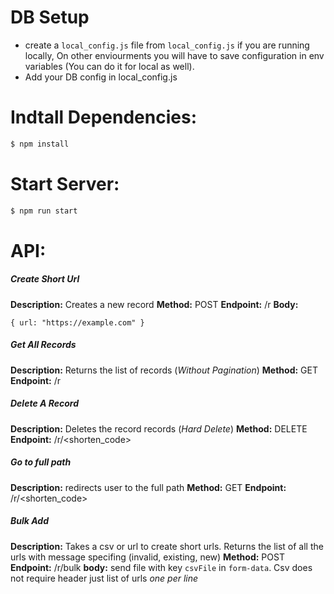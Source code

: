 # DB Setup
- create a `local_config.js` file from `local_config.js` if you are running locally, On other enviourments you will have to save configuration in env variables (You can do it for local as well).
- Add your DB config in local_config.js

# Indtall Dependencies:
```sh
$ npm install
```

# Start Server:
```sh
$ npm run start
```

# API:
##### Create Short Url
**Description:** Creates a new record
**Method:** POST
**Endpoint:** /r
**Body:**
```javascrip
{ url: "https://example.com" }
```
##### Get All Records
**Description:** Returns the list of records (*Without Pagination*)
**Method:** GET
**Endpoint:** /r

##### Delete A Record
**Description:** Deletes the record records (*Hard Delete*)
**Method:** DELETE
**Endpoint:** /r/<shorten_code>

##### Go to full path
**Description:** redirects user to the full path
**Method:** GET
**Endpoint:** /r/<shorten_code>

##### Bulk Add
**Description:** Takes a csv or url to create short urls. Returns the list of all the urls with message specifing (invalid, existing, new)
**Method:** POST
**Endpoint:** /r/bulk
**body:**
send file with key `csvFile` in `form-data`. Csv does not require header just list of urls *one per line*
